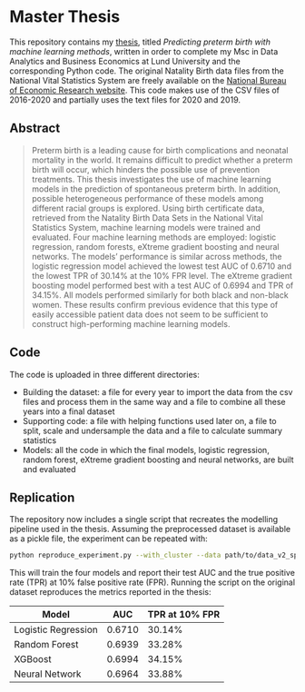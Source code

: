 # Master Thesis

This repository contains my [thesis](https://github.com/zeliedresse/master-thesis/blob/main/Thesis%20Ze%CC%81lie%20Dresse.pdf), titled *Predicting preterm birth with machine learning methods*, written in order to complete my Msc in Data Analytics and Business Economics at Lund University and the corresponding Python code. The original Natality Birth data files from the National Vital Statistics System are freely available on the [National Bureau of Economic Research website](https://www.nber.org/research/data/vital-statistics-natality-birth-data). This code makes use of the CSV files of 2016-2020 and partially uses the text files for 2020 and 2019.


## Abstract
> Preterm birth is a leading cause for birth complications and neonatal mortality in the world. It remains difficult to predict whether a preterm birth will occur, which hinders the possible use of prevention treatments. This thesis investigates the use of machine learning models in the prediction of spontaneous preterm birth. In addition, possible heterogeneous performance of these models among different racial groups is explored. Using birth certificate data, retrieved from the Natality Birth Data Sets in the National Vital Statistics System, machine learning models were trained and evaluated. Four machine learning methods are employed: logistic regression, random forests, eXtreme gradient boosting and neural networks. The models’ performance is similar across methods, the logistic regression model achieved the lowest test AUC of 0.6710 and the lowest TPR of 30.14% at the 10% FPR level. The eXtreme gradient boosting model performed best with a test AUC of 0.6994 and TPR of 34.15%. All models performed similarly for both black and non-black women. These results confirm previous evidence that this type of easily accessible patient data does not seem to be sufficient to construct high-performing machine learning models.

## Code
The code is uploaded in three different directories:
- Building the dataset: a file for every year to import the data from the csv files and process them in the same way and a file to combine all these years into a final dataset
- Supporting code: a file with helping functions used later on, a file to split, scale and undersample the data and a file to calculate summary statistics
- Models: all the code in which the final models, logistic regression, random forest, eXtreme gradient boosting and neural networks, are built and evaluated

## Replication
The repository now includes a single script that recreates the modelling
pipeline used in the thesis.  Assuming the preprocessed dataset is
available as a pickle file, the experiment can be repeated with:

```bash
python reproduce_experiment.py --with_cluster --data path/to/data_v2_spon.pkl
```

This will train the four models and report their test AUC and the true
positive rate (TPR) at 10% false positive rate (FPR).  Running the script
on the original dataset reproduces the metrics reported in the thesis:

| Model               | AUC   | TPR at 10% FPR |
|---------------------|-------|----------------|
| Logistic Regression | 0.6710| 30.14%         |
| Random Forest       | 0.6939| 33.28%         |
| XGBoost             | 0.6994| 34.15%         |
| Neural Network      | 0.6964| 33.88%         |

